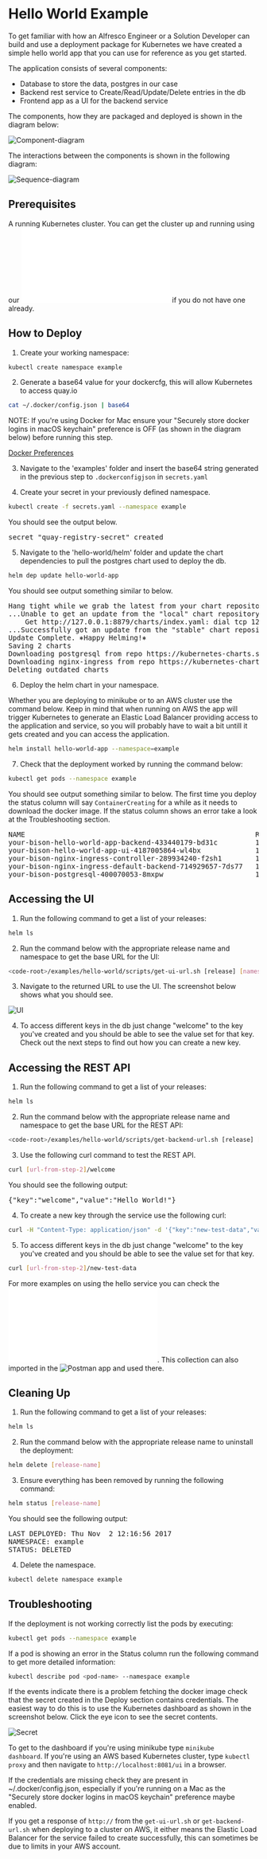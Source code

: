 # Hello World Example

To get familiar with how an Alfresco Engineer or a Solution Developer can build and use a deployment package for Kubernetes we have created a simple hello world app that you can use for reference as you get started.

The application consists of several components:
- Database to store the data, postgres in our case
- Backend rest service to Create/Read/Update/Delete entries in the db
- Frontend app as a UI for the backend service

The components, how they are packaged and deployed is shown in the diagram below:

![Component-diagram](./diagrams/component-diagram.png "component-diagram")

The interactions between the components is shown in the following diagram:

![Sequence-diagram](./diagrams/sequence-diagram.png "sequence-diagram")

## Prerequisites

A running Kubernetes cluster. You can get the cluster up and running using our ![Tutorial](../../docs/README.md) if you do not have one already.

## How to Deploy

1. Create your working namespace:

```bash
kubectl create namespace example
```

2. Generate a base64 value for your dockercfg, this will allow Kubernetes to access quay.io

```bash
cat ~/.docker/config.json | base64
```

NOTE: If you're using Docker for Mac ensure your "Securely store docker logins in macOS keychain" preference is OFF (as shown in the diagram below) before running this step.

[Docker Preferences](./diagrams/docker-preferences.png)

3. Navigate to the 'examples' folder and insert the base64 string generated in the previous step to <code>.dockerconfigjson</code> in <code>secrets.yaml</code>

4. Create your secret in your previously defined namespace.

```bash
kubectl create -f secrets.yaml --namespace example
```

You should see the output below.

<pre>
secret "quay-registry-secret" created
</pre>

5. Navigate to the 'hello-world/helm' folder and update the chart dependencies to pull the postgres chart used to deploy the db.

```bash
helm dep update hello-world-app
```

You should see output something similar to below.

<pre>
Hang tight while we grab the latest from your chart repositories...
...Unable to get an update from the "local" chart repository (http://127.0.0.1:8879/charts):
	Get http://127.0.0.1:8879/charts/index.yaml: dial tcp 127.0.0.1:8879: getsockopt: connection refused
...Successfully got an update from the "stable" chart repository
Update Complete. ⎈Happy Helming!⎈
Saving 2 charts
Downloading postgresql from repo https://kubernetes-charts.storage.googleapis.com
Downloading nginx-ingress from repo https://kubernetes-charts.storage.googleapis.com
Deleting outdated charts
</pre>

6. Deploy the helm chart in your namespace.

Whether you are deploying to minikube or to an AWS cluster use the command below. Keep in mind that when running on AWS the app will trigger Kubernetes to generate an Elastic Load Balancer providing access to the application and service, so you will probably have to wait a bit untill it gets created and you can access the application.

```bash
helm install hello-world-app --namespace=example
```

7. Check that the deployment worked by running the command below:

```bash
kubectl get pods --namespace example
```

You should see output something similar to below. The first time you deploy the status column will say <code>ContainerCreating</code> for a while as it needs to download the docker image. If the status column shows an error take a look at the Troubleshooting section.

<pre>
NAME                                                       READY     STATUS    RESTARTS   AGE
your-bison-hello-world-app-backend-433440179-bd31c         1/1       Running   0          37m
your-bison-hello-world-app-ui-4187005864-wl4bx             1/1       Running   0          37m
your-bison-nginx-ingress-controller-289934240-f2sh1        1/1       Running   0          37m
your-bison-nginx-ingress-default-backend-714929657-7ds77   1/1       Running   0          37m
your-bison-postgresql-400070053-8mxpw                      1/1       Running   0          37m
</pre>

## Accessing the UI

1. Run the following command to get a list of your releases:

```bash
helm ls
```

2. Run the command below with the appropriate release name and namespace to get the base URL for the UI:

```bash
<code-root>/examples/hello-world/scripts/get-ui-url.sh [release] [namespace]
```

3. Navigate to the returned URL to use the UI. The screenshot below shows what you should see.

![UI](./diagrams/app-ui.png)

4. To access different keys in the db just change "welcome" to the key you've created and you should be able to see the value set for that key.
Check out the next steps to find out how you can create a new key.

## Accessing the REST API

1. Run the following command to get a list of your releases:

```bash
helm ls
```

2. Run the command below with the appropriate release name and namespace to get the base URL for the REST API:

```bash
<code-root>/examples/hello-world/scripts/get-backend-url.sh [release] [namespace]
```

3. Use the following curl command to test the REST API.

```bash
curl [url-from-step-2]/welcome
```

You should see the following output:

<pre>
{"key":"welcome","value":"Hello World!"}
</pre>

4. To create a new key through the service use the following curl:

```bash
curl -H "Content-Type: application/json" -d '{"key":"new-test-data","value":"Test 1,2,3"}' [url-from-step-2]
```

5. To access different keys in the db just change "welcome" to the key you've created and you should be able to see the value set for that key.

```bash
curl [url-from-step-2]/new-test-data
```
For more examples on using the hello service you can check the ![postman collection](./service/src/test/postman/hello-service-test-collection.json).
This collection can also imported in the ![Postman app](https://www.getpostman.com/docs/) and used there.

## Cleaning Up

1. Run the following command to get a list of your releases:

```bash
helm ls
```

2. Run the command below with the appropriate release name to uninstall the deployment:

```bash
helm delete [release-name]
```

3. Ensure everything has been removed by running the following command:

```bash
helm status [release-name]
```

You should see the following output:

<pre>
LAST DEPLOYED: Thu Nov  2 12:16:56 2017
NAMESPACE: example
STATUS: DELETED
</pre>

4. Delete the namespace.

```bash
kubectl delete namespace example
```

## Troubleshooting

If the deployment is not working correctly list the pods by executing:

```bash
kubectl get pods --namespace example
```

If a pod is showing an error in the Status column run the following command to get more detailed information:

```bash
kubectl describe pod <pod-name> --namespace example
```

If the events indicate there is a problem fetching the docker image check that the secret created in the Deploy section contains credentials. The easiest way to do this is to use the Kubernetes dashboard as shown in the screenshot below. Click the eye icon to see the secret contents.

![Secret](./diagrams/secrets-in-dashboard.png)

To get to the dashboard if you're using minikube type <code>minikube dashboard</code>. If you're using an AWS based Kubernetes cluster, type <code>kubectl proxy</code> and then navigate to <code>http://localhost:8081/ui</code> in a browser.

If the credentials are missing check they are present in ~/.docker/config.json, especially if you're running on a Mac as the "Securely store docker logins in macOS keychain" preference maybe enabled.

If you get a response of <code>http://</code> from the <code>get-ui-url.sh</code> or <code>get-backend-url.sh</code> when deploying to a cluster on AWS, it either means the Elastic Load Balancer for the service failed to create successfully, this can sometimes be due to limits in your AWS account.
